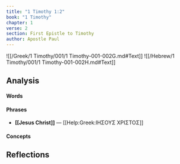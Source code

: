 ```yaml
---
title: "1 Timothy 1:2"
book: "1 Timothy"
chapter: 1
verse: 2
section: First Epistle to Timothy
author: Apostle Paul
---
```

![[/Greek/1 Timothy/001/1 Timothy-001-002G.md#Text]]
![[/Hebrew/1 Timothy/001/1 Timothy-001-002H.md#Text]]

## Analysis

#### Words

#### Phrases
- **[[Jesus Christ]]** — [[Help:Greek:ΙΗΣΟΥΣ ΧΡΙΣΤΟΣ]]

#### Concepts

## Reflections
